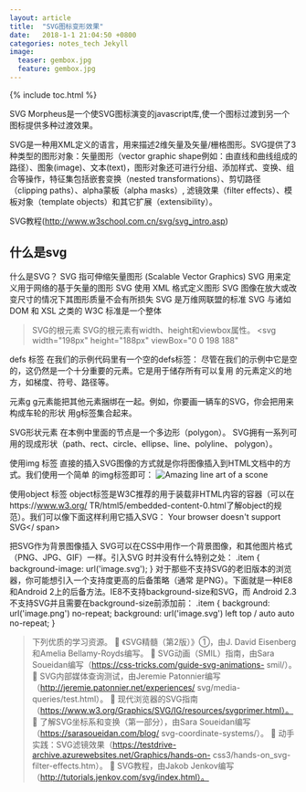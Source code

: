 ```yaml
---
layout: article
title:  "SVG图标变形效果"
date:   2018-1-1 21:04:50 +0800
categories: notes_tech Jekyll
image:
  teaser: gembox.jpg
  feature: gembox.jpg
---
```


{% include toc.html %}

SVG Morpheus是一个使SVG图标演变的javascript库,使一个图标过渡到另一个图标提供多种过渡效果。

SVG是一种用XML定义的语言，用来描述2维矢量及矢量/栅格图形。SVG提供了3种类型的图形对象：矢量图形（vector graphic shape例如：由直线和曲线组成的路径）、图象(image)、文本(text)，图形对象还可进行分组、添加样式、变换、组合等操作，特征集包括嵌套变换（nested transformations）、剪切路径（clipping paths）、alpha蒙板（alpha masks）, 滤镜效果（filter effects）、模板对象（template objects）和其它扩展（extensibility）。

SVG教程(http://www.w3school.com.cn/svg/svg_intro.asp)

## 什么是svg

什么是SVG？
SVG 指可伸缩矢量图形 (Scalable Vector Graphics)
SVG 用来定义用于网络的基于矢量的图形
SVG 使用 XML 格式定义图形
SVG 图像在放大或改变尺寸的情况下其图形质量不会有所损失
SVG 是万维网联盟的标准
SVG 与诸如 DOM 和 XSL 之类的 W3C 标准是一个整体

> SVG的根元素 SVG的根元素有width、height和viewbox属性。 
<svg width="198px" height="188px" viewBox="0 0 198 188" 

defs 标签 在我们的示例代码里有一个空的defs标签： 
<defs></defs> 
尽管在我们的示例中它是空的，这仍然是一个十分重要的元素。它是用于储存所有可以复用 的元素定义的地方，如梯度、符号、路径等。 

元素g
g元素能把其他元素捆绑在一起。例如，你要画一辆车的SVG，你会把用来构成车轮的形状 用g标签集合起来。 
<g id="Page-1" stroke="none" stroke-width="1" fill="none" fillrule=" evenodd" sketch:type="MSPage"> 

 SVG形状元素 在本例中里面的节点是一个多边形（polygon）。 
<polygon id="Star-1" stroke="#979797" stroke-width="3" fill="#F8E81C" sketch:type="MSShapeGroup" points="99 154 40.2214748 184.901699 51.4471742 119.45085 3.89434837 73.0983006 69.6107374 63.5491503 99 4 128.389263 63.5491503 194.105652 73.0983006 146.552826 119.45085 157.778525 184.901699 "></polygon> SVG拥有一系列可用的现成形状（path、rect、circle、ellipse、line、polyline、 polygon）。 

使用img 标签 直接的插入SVG图像的方式就是你将图像插入到HTML文档中的方式。我们使用一个简单 的img标签即可： 
<img src="mySconeVector.svg" alt="Amazing line art of a scone" /> 

使用object 标签 object标签是W3C推荐的用于装载非HTML内容的容器（可以在https://www.w3.org/ TR/html5/embedded-content-0.html了解object的规范）。我们可以像下面这样利用它插入SVG： 
<object data="img/svgfile.svg" type="image/svg+xml">      <span class="fallback-info">Your browser doesn't support SVG</ span> </object>

把SVG作为背景图像插入 SVG可以在CSS中用作一个背景图像，和其他图片格式（PNG、JPG、GIF）一样。引入SVG 时并没有什么特别之处： 
.item {      background-image: url('image.svg'); } 对于那些不支持SVG的老旧版本的浏览器，你可能想引入一个支持度更高的后备策略（通常 是PNG）。下面就是一种IE8和Android 2上的后备方法。IE8不支持background-size和SVG，而 Android 2.3不支持SVG并且需要在background-size前添加前： 
.item {     background: url('image.png') no-repeat;     background: url('image.svg') left top / auto auto no-repeat; }


> 下列优质的学习资源。 
 《SVG精髓（第2版）》①，由J. David Eisenberg和Amelia Bellamy-Royds编写。  SVG动画（SMIL）指南，由Sara Soueidan编写（https://css-tricks.com/guide-svg-animations- smil/）。  SVG内部媒体查询测试，由Jeremie Patonnier编写（http://jeremie.patonnier.net/experiences/ svg/media-queries/test.html）。  现代浏览器的SVG指南（https://www.w3.org/Graphics/SVG/IG/resources/svgprimer.html）。  了解SVG坐标系和变换（第一部分），由Sara Soueidan编写（https://sarasoueidan.com/blog/ svg-coordinate-systems/）。  动手实践：SVG滤镜效果（https://testdrive-archive.azurewebsites.net/Graphics/hands-on- css3/hands-on_svg-filter-effects.htm）。  SVG教程，由Jakob Jenkov编写（http://tutorials.jenkov.com/svg/index.html）。


